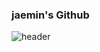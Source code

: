 ### jaemin's Github
![header](https://capsule-render.vercel.app/api?type=Venom&color=auto&height=300&section=header&text=Jaemin's%20Github&fontSize=90)

<!--
**jaemin1626/jaemin1626** is a ✨ _special_ ✨ repository because its `README.md` (this file) appears on your GitHub profile.

Here are some ideas to get you started:

- 🔭 I’m currently working on ...
- 🌱 I’m currently learning ...
- 👯 I’m looking to collaborate on ...
- 🤔 I’m looking for help with ...
- 💬 Ask me about ...
- 📫 How to reach me: ...
- 😄 Pronouns: ...
- ⚡ Fun fact: ...
-->
